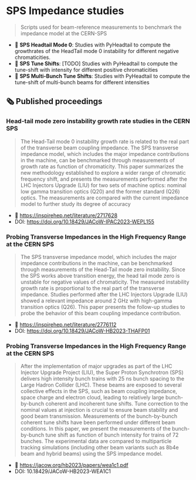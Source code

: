 # SPS Impedance studies
> Scripts used for beam-reference measurements to benchmark the impedance model at the CERN-SPS

* 📁 **SPS Headtail Mode 0**: Studies with PyHeadtail to compute the growthrates of the HeadTail mode 0 instability for different negative chromaticities. 
* 📁 **SPS Tune Shifts**: [TODO] Studies with PyHeadtail to compute the tune-shift with intensity for different positive chromaticities
* 📁 **SPS Multi-Bunch Tune Shifts**: Studies with PyHeadtail to compute the tune-shift of multi-bunch beams for different intensities

## 🗞️ Published proceedings

### Head-tail mode zero instability growth rate studies in the CERN SPS
> The Head-Tail mode 0 instability growth rate is related to the real part of the transverse beam coupling impedance. The SPS transverse impedance model, which includes the major impedance contributions in the machine, can be benchmarked through measurements of growth rate as function of chromaticity. This paper summarizes the new methodology established to explore a wider range of chromatic frequency shift, and presents the measurements performed after the LHC Injectors Upgrade (LIU) for two sets of machine optics: nominal low gamma transition optics (Q20) and the former standard (Q26) optics. The measurements are compared with the current impedance model to further study its degree of accuracy
* :link: https://inspirehep.net/literature/2717628
* DOI: https://doi.org/10.18429/JACoW-IPAC2023-WEPL155

### Probing Transverse Impedances in the High Frequency Range at the CERN SPS
> The SPS transverse impedance model, which includes the major impedance contributions in the machine, can be benchmarked through measurements of the Head-Tail mode zero instability. Since the SPS works above transition energy, the head tail mode zero is unstable for negative values of chromaticity. The measured instability growth rate is proportional to the real part of the transverse impedance. Studies performed after the LHC Injectors Upgrade (LIU) showed a relevant impedance around 2 GHz with high-gamma transition optics (Q26). This paper presents the follow-up studies to probe the behavior of this beam coupling impedance contribution.
* :link: https://inspirehep.net/literature/2776112
* DOI: https://doi.org/10.18429/JACoW-HB2023-THAFP01

### Probing Transverse Impedances in the High Frequency Range at the CERN SPS
> After the implementation of major upgrades as part of the LHC Injector Upgrade Project (LIU), the Super Proton Synchrotron (SPS) delivers high intensity bunch trains with 25 ns bunch spacing to the Large Hadron Collider (LHC). These beams are exposed to several collective effects in the SPS, such as beam coupling impedance, space charge and electron cloud, leading to relatively large bunch-by-bunch coherent and incoherent tune shifts. Tune correction to the nominal values at injection is crucial to ensure beam stability and good beam transmission. Measurements of the bunch-by-bunch coherent tune shifts have been performed under different beam conditions. In this paper, we present the measurements of the bunch-by-bunch tune shift as function of bunch intensity for trains of 72 bunches. The experimental data are compared to multiparticle tracking simulations (including other beam variants such as 8b4e beam and hybrid beams) using the SPS impedance model.
* :link: https://jacow.org/hb2023/papers/wea1c1.pdf
* DOI: 10.18429/JACoW-HB2023-WEA1C1